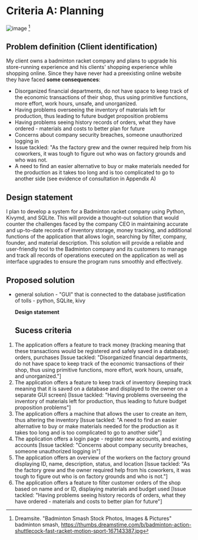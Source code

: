 # Criteria A: Planning
![image](https://github.com/Rokyyz/Unit3/assets/134658259/3c97f3c4-5331-40dc-87a3-ed900b3e7f75) [^1]


## Problem definition (Client identification)
My client owns a badminton racket company and plans to upgrade his store-running experience and his clients' shopping experience while shopping online. Since they have never had a preexisting online website they have faced **some consequences**: 

* Disorganized financial departments, do not have space to keep track of the economic transactions of their shop, thus using primitive functions, more effort, work hours, unsafe, and unorganized.
* Having problems overseeing the inventory of materials left for production, thus leading to future budget proposition problems
* Having problems seeing history records of orders, what they have ordered - materials and costs to better plan for future
* Concerns about company security breaches, someone unauthorized logging in
* Issue tackled: "As the factory grew and the owner required help from his coworkers, it was tough to figure out who was on factory grounds and who was not.
* A need to find an easier alternative to buy or make materials needed for the production as it takes too long and is too complicated to go to another side
(see evidence of consultation in Appendix A) 

## Design statement 

I plan to develop a system for a Badminton racket company using Python, Kivymd, and SQLite. This will provide a thought-out solution that would counter the challenges faced by the company CEO in maintaining accurate and up-to-date records of inventory storage, money tracking, and additional functions of the application that allows login, searching by filter, company, founder, and material description. This solution will provide a reliable and user-friendly tool to the Badminton company and its customers to manage and track all records of operations executed on the application as well as interface upgrades to ensure the program runs smoothly and effectively.

  ## Proposed solution
  
- general solution - "GUI" that is connected to the database
justification of tolls - python, SQLite, kivy

  **Design statement**

  ## Sucess criteria
1. The application offers a feature to track money (tracking meaning that these transactions would be registered and safely saved in a database): orders, purchases [Issue tackled: "Disorganized financial departments, do not have space to keep track of the economic transactions of their shop, thus using primitive functions, more effort, work hours, unsafe, and unorganized."]
2. The application offers a feature to keep track of inventory (keeping track meaning that it is saved on a database and displayed to the owner on a separate GUI screen) [Issue tackled: "Having problems overseeing the inventory of materials left for production, thus leading to future budget proposition problems"]
3. The application offers a machine that allows the user to create an item, thus altering the inventory [Issue tackled: "A need to find an easier alternative to buy or make materials needed for the production as it takes too long and is too complicated to go to another side"]
4. The application offers a login page - register new accounts, and existing accounts [Issue tackled: "Concerns about company security breaches, someone unauthorized logging in"] 
5. The application offers an overview of the workers on the factory ground displaying ID, name, description, status, and location [Issue tackled: "As the factory grew and the owner required help from his coworkers, it was tough to figure out who is on factory grounds and who is not."]
6. The application offers a feature to filter customer orders of the shop based on name and or ID, displaying materials and budget used [Issue tackled: "Having problems seeing history records of orders, what they have ordered - materials and costs to better plan for future"]


[^1]: Dreamsite. "Badminton Smash Stock Photos, Images & Pictures" badminton smash,
https://thumbs.dreamstime.com/b/badminton-action-shuttlecock-fast-racket-motion-sport-167143387.jpg
